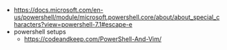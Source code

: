 

- <https://docs.microsoft.com/en-us/powershell/module/microsoft.powershell.core/about/about_special_characters?view=powershell-7.1#escape-e>
- powershell setups
  - <https://codeandkeep.com/PowerShell-And-Vim/>
